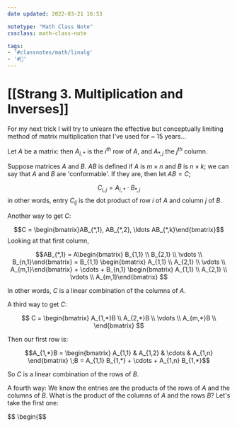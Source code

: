 ```yaml
---
date updated: 2022-03-21 16:53

notetype: "Math Class Note"
cssclass: math-class-note

tags: 
- '#classnotes/math/linalg'
- '#🚧'
---
```


# [[Strang 3. Multiplication and Inverses]]

For my next trick I will try to unlearn the effective but conceptually limiting method of matrix multiplication that I've used for ~ 15 years...

Let $A$ be a matrix: then $A_{i,*}$ is the $i^{th}$ row of $A$, and $A_{*,j}$ the $j^{th}$ column.

Suppose matrices $A$ and $B$. $AB$ is defined if $A$ is $m \times n$ and $B$ is $n \times k$; we can say that $A$ and $B$ are 'conformable'. If they are, then let $AB = C$;

$$C_{i,j} = A_{i,*} \cdot B_{*,j}$$
in other words, entry $C_{ij}$ is the dot product of row $i$ of $A$ and column $j$ of $B$. 

Another way to get $C$:

$$C = \begin{bmatrix}AB_{*,1}, AB_{*,2}, \ldots AB_{*,k}\end{bmatrix}$$
Looking at that first column, 

$$AB_{*,1} = A\begin{bmatrix} B_{1,1} \\
B_{2,1} \\
\vdots \\
B_{n,1}\end{bmatrix} = 
B_{1,1} \begin{bmatrix} A_{1,1} \\
A_{2,1} \\
\vdots \\
A_{m,1}\end{bmatrix} + 
\cdots + 
B_{n,1} \begin{bmatrix} A_{1,1} \\
A_{2,1} \\
\vdots \\
A_{m,1}\end{bmatrix} 
$$

In other words, $C$ is a linear combination of the columns of $A$. 


A third way to get $C$: 

$$ C = \begin{bmatrix} A_{1,*}B \\
A_{2,*}B \\
\vdots \\
A_{m,*}B \\ 
\end{bmatrix}
$$

Then our first row is:

$$A_{1,*}B = \begin{bmatrix} A_{1,1} & A_{1,2} & \cdots & A_{1,n} \end{bmatrix} \;B = A_{1,1} B_{1,*} + \cdots + A_{1,n} B_{1,*}$$

So $C$ is a linear combination of the rows of $B$. 


A fourth way: We know the entries are the  products of the rows of $A$ and the columns of $B$. What is the product of the columns of $A$ and the rows $B$? Let's take the first one:

$$ \begin{$$

